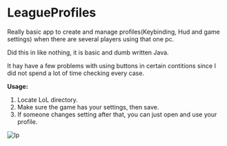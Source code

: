 LeagueProfiles
==============

Really basic app to create and manage profiles(Keybinding, Hud and game settings) when there are several players using that one pc.

Did this in like nothing, it is basic and dumb written Java.

It hay have a few problems with using buttons in certain contitions since I did not spend a lot of time checking every case.

**Usage:**

1. Locate LoL directory.
2. Make sure the game has your settings, then save.
3. If someone changes setting after that, you can just open and use your profile. 

![lp](https://cloud.githubusercontent.com/assets/994594/3036453/4891e434-e0ab-11e3-878e-1b2cee9d5f51.png)
